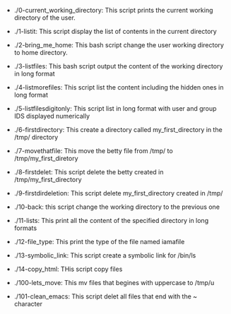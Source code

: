 * ./0-current_working_directory: This script prints the current working directory of the user.

* ./1-listit: This script display the list of contents in the current directory 

* ./2-bring_me_home: This bash script change the user working directory to home directory.

* ./3-listfiles: This bash script output the content of the working directory in long format

* ./4-listmorefiles: This script list the content including the hidden ones in long format

* ./5-listfilesdigitonly: This script list in long format with user and group IDS displayed numerically

* ./6-firstdirectory: This create a directory called my_first_directory in the /tmp/ directory

* ./7-movethatfile: This move the betty file from /tmp/ to /tmp/my_first_diretory

* ./8-firstdelet: This script delete the betty created in /tmp/my_first_directory

* ./9-firstdirdeletion: This script delete my_first_directory created in /tmp/

* ./10-back: this script change the working directory to the previous one

* ./11-lists: This print all the content of the specified directory in long formats

* ./12-file_type: This print the type of the file named iamafile

* ./13-symbolic_link: This script create a symbolic link for /bin/ls

* ./14-copy_html: THis script copy files


* ./100-lets_move: This mv files that begines with uppercase to /tmp/u

* ./101-clean_emacs: This script delet all files that end with the ~ character
